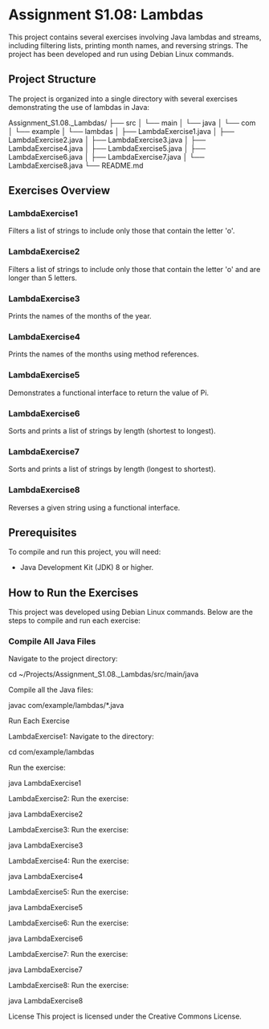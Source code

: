 # Assignment S1.08: Lambdas

This project contains several exercises involving Java lambdas and streams, including filtering lists, printing month names, and reversing strings. The project has been developed and run using Debian Linux commands.

## Project Structure

The project is organized into a single directory with several exercises demonstrating the use of lambdas in Java:

Assignment_S1.08._Lambdas/ ├── src │ └── main │ └── java │ └── com │ └── example │ └── lambdas │ ├── LambdaExercise1.java │ ├── LambdaExercise2.java │ ├── LambdaExercise3.java │ ├── LambdaExercise4.java │ ├── LambdaExercise5.java │ ├── LambdaExercise6.java │ ├── LambdaExercise7.java │ └── LambdaExercise8.java └── README.md

## Exercises Overview

### LambdaExercise1
Filters a list of strings to include only those that contain the letter 'o'.

### LambdaExercise2
Filters a list of strings to include only those that contain the letter 'o' and are longer than 5 letters.

### LambdaExercise3
Prints the names of the months of the year.

### LambdaExercise4
Prints the names of the months using method references.

### LambdaExercise5
Demonstrates a functional interface to return the value of Pi.

### LambdaExercise6
Sorts and prints a list of strings by length (shortest to longest).

### LambdaExercise7
Sorts and prints a list of strings by length (longest to shortest).

### LambdaExercise8
Reverses a given string using a functional interface.

## Prerequisites

To compile and run this project, you will need:

- Java Development Kit (JDK) 8 or higher.

## How to Run the Exercises

This project was developed using Debian Linux commands. Below are the steps to compile and run each exercise:

### Compile All Java Files

Navigate to the project directory:

cd ~/Projects/Assignment_S1.08._Lambdas/src/main/java

Compile all the Java files:

javac com/example/lambdas/*.java

Run Each Exercise

LambdaExercise1: Navigate to the directory:

cd com/example/lambdas

Run the exercise:

java LambdaExercise1

LambdaExercise2: Run the exercise:

java LambdaExercise2

LambdaExercise3: Run the exercise:

java LambdaExercise3

LambdaExercise4: Run the exercise:

java LambdaExercise4

LambdaExercise5: Run the exercise:

java LambdaExercise5

LambdaExercise6: Run the exercise:

java LambdaExercise6

LambdaExercise7: Run the exercise:

java LambdaExercise7

LambdaExercise8: Run the exercise:

java LambdaExercise8

License
This project is licensed under the Creative Commons License.
